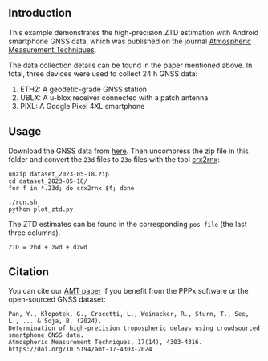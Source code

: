## Introduction

This example demonstrates the high-precision ZTD estimation with Android
smartphone GNSS data, which was published on the journal
[Atmospheric Measurement Techniques](https://doi.org/10.5194/egusphere-2024-66).

The data collection details can be found in the paper mentioned above.
In total, three devices were used to collect 24 h GNSS data:
1. ETH2: A geodetic-grade GNSS station
2. UBLX: A u-blox receiver connected with a patch antenna
3. PIXL: A Google Pixel 4XL smartphone


## Usage

Download the GNSS data from [here](https://doi.org/10.3929/ethz-b-000676086).
Then uncompress the zip file in this folder and convert the `23d` files to `23o`
files with the tool [crx2rnx](https://terras.gsi.go.jp/ja/crx2rnx.html):

```shell
unzip dataset_2023-05-18.zip
cd dataset_2023-05-18/
for f in *.23d; do crx2rnx $f; done

./run.sh
python plot_ztd.py
```

The ZTD estimates can be found in the corresponding `pos file` (the last three columns).
```
ZTD = zhd + zwd + dzwd
```



## Citation

You can cite our [AMT paper](https://doi.org/10.5194/amt-17-4303-2024)
if you benefit from the PPPx software or the open-sourced GNSS dataset:

```
Pan, Y., Kłopotek, G., Crocetti, L., Weinacker, R., Sturn, T., See, L., ... & Soja, B. (2024).
Determination of high-precision tropospheric delays using crowdsourced smartphone GNSS data.
Atmospheric Measurement Techniques, 17(14), 4303-4316.
https://doi.org/10.5194/amt-17-4303-2024
```
